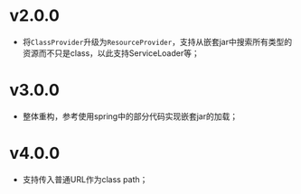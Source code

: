 # v2.0.0
- 将`ClassProvider`升级为`ResourceProvider`，支持从嵌套jar中搜索所有类型的资源而不只是class，以此支持ServiceLoader等；


# v3.0.0
- 整体重构，参考使用spring中的部分代码实现嵌套jar的加载；

# v4.0.0
- 支持传入普通URL作为class path；
